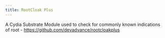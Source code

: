 ```yaml
---
title: RootCloak Plus
---
```


A Cydia Substrate Module used to check for commonly known indications of root - <https://github.com/devadvance/rootcloakplus>